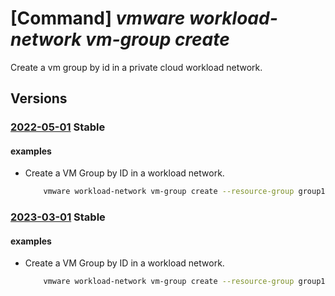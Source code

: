 # [Command] _vmware workload-network vm-group create_

Create a vm group by id in a private cloud workload network.

## Versions

### [2022-05-01](/Resources/mgmt-plane/L3N1YnNjcmlwdGlvbnMve30vcmVzb3VyY2Vncm91cHMve30vcHJvdmlkZXJzL21pY3Jvc29mdC5hdnMvcHJpdmF0ZWNsb3Vkcy97fS93b3JrbG9hZG5ldHdvcmtzL2RlZmF1bHQvdm1ncm91cHMve30=/2022-05-01.xml) **Stable**

<!-- mgmt-plane /subscriptions/{}/resourcegroups/{}/providers/microsoft.avs/privateclouds/{}/workloadnetworks/default/vmgroups/{} 2022-05-01 -->

#### examples

- Create a VM Group by ID in a workload network.
    ```bash
        vmware workload-network vm-group create --resource-group group1 --private-cloud cloud1 --vm-group vmGroup1 --display-name vmGroup1 --members 564d43da-fefc-2a3b-1d92-42855622fa50 --revision 1
    ```

### [2023-03-01](/Resources/mgmt-plane/L3N1YnNjcmlwdGlvbnMve30vcmVzb3VyY2Vncm91cHMve30vcHJvdmlkZXJzL21pY3Jvc29mdC5hdnMvcHJpdmF0ZWNsb3Vkcy97fS93b3JrbG9hZG5ldHdvcmtzL2RlZmF1bHQvdm1ncm91cHMve30=/2023-03-01.xml) **Stable**

<!-- mgmt-plane /subscriptions/{}/resourcegroups/{}/providers/microsoft.avs/privateclouds/{}/workloadnetworks/default/vmgroups/{} 2023-03-01 -->

#### examples

- Create a VM Group by ID in a workload network.
    ```bash
        vmware workload-network vm-group create --resource-group group1 --private-cloud cloud1 --vm-group vmGroup1 --display-name vmGroup1 --members 564d43da-fefc-2a3b-1d92-42855622fa50 --revision 1
    ```
